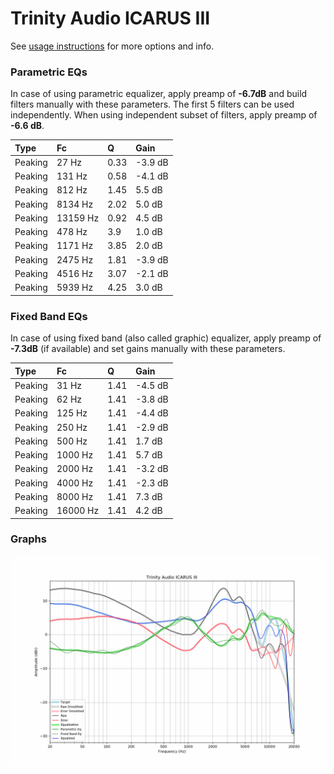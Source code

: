 # Trinity Audio ICARUS III
See [usage instructions](https://github.com/jaakkopasanen/AutoEq#usage) for more options and info.

### Parametric EQs
In case of using parametric equalizer, apply preamp of **-6.7dB** and build filters manually
with these parameters. The first 5 filters can be used independently.
When using independent subset of filters, apply preamp of **-6.6 dB**.

| Type    | Fc       |    Q | Gain    |
|:--------|:---------|:-----|:--------|
| Peaking | 27 Hz    | 0.33 | -3.9 dB |
| Peaking | 131 Hz   | 0.58 | -4.1 dB |
| Peaking | 812 Hz   | 1.45 | 5.5 dB  |
| Peaking | 8134 Hz  | 2.02 | 5.0 dB  |
| Peaking | 13159 Hz | 0.92 | 4.5 dB  |
| Peaking | 478 Hz   | 3.9  | 1.0 dB  |
| Peaking | 1171 Hz  | 3.85 | 2.0 dB  |
| Peaking | 2475 Hz  | 1.81 | -3.9 dB |
| Peaking | 4516 Hz  | 3.07 | -2.1 dB |
| Peaking | 5939 Hz  | 4.25 | 3.0 dB  |

### Fixed Band EQs
In case of using fixed band (also called graphic) equalizer, apply preamp of **-7.3dB**
(if available) and set gains manually with these parameters.

| Type    | Fc       |    Q | Gain    |
|:--------|:---------|:-----|:--------|
| Peaking | 31 Hz    | 1.41 | -4.5 dB |
| Peaking | 62 Hz    | 1.41 | -3.8 dB |
| Peaking | 125 Hz   | 1.41 | -4.4 dB |
| Peaking | 250 Hz   | 1.41 | -2.9 dB |
| Peaking | 500 Hz   | 1.41 | 1.7 dB  |
| Peaking | 1000 Hz  | 1.41 | 5.7 dB  |
| Peaking | 2000 Hz  | 1.41 | -3.2 dB |
| Peaking | 4000 Hz  | 1.41 | -2.3 dB |
| Peaking | 8000 Hz  | 1.41 | 7.3 dB  |
| Peaking | 16000 Hz | 1.41 | 4.2 dB  |

### Graphs
![](./Trinity%20Audio%20ICARUS%20III.png)